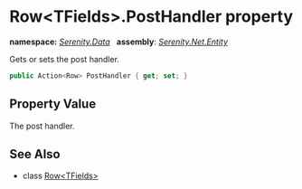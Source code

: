 # Row&lt;TFields&gt;.PostHandler property
**namespace:** *[Serenity.Data](../../README.md#serenity.data-namespace)*   **assembly**: *[Serenity.Net.Entity](../../README.md)*

Gets or sets the post handler.

```csharp
public Action<Row> PostHandler { get; set; }
```

## Property Value

The post handler.

## See Also

* class [Row&lt;TFields&gt;](../Row-1.md)